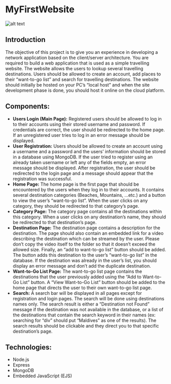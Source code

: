 # MyFirstWebsite
![alt text](https://a.cdn-hotels.com/gdcs/production18/d1838/041ae6b1-0a88-4c22-a648-53a22dd4a006.jpg)
## Introduction
The objective of this project is to give you an experience in developing a network application based on
the client/server architecture. You are required to build a web application that is used as a simple
travelling website. The website allows the users to lookup several travelling destinations. Users should
be allowed to create an account, add places to their “want-to-go list” and search for travelling
destinations. The website should initially be hosted on your PC’s “local host” and when the site
development phase is done, you should host it online on the cloud platform.
## Components:
* **Users Login (Main Page):**
Registered users should be allowed to log in to their accounts using their stored username and
password. If credentials are correct, the user should be redirected to the home page. If an
unregistered user tries to log in an error message should be displayed.
* **User Registration:**
Users should be allowed to create an account using a username and a password and the users’
information should be stored in a database using MongoDB. If the user tried to register using an
already taken username or left any of the fields empty, an error message should be displayed. After
registration, the user should be redirected to the login page and a message should appear that the
registration was successful.
* **Home Page:**
The home page is the first page that should be encountered by the users when they log in to their
accounts. It contains several destination categories (Beaches, Mountains, ...etc.) and a button to
view the user’s “want-to-go list”. When the user clicks on any category, they should be redirected
to that category’s page.
* **Category Page:**
The category page contains all the destinations within this category. When a user clicks on any
destination’s name, they should be redirected to that destination’s page.
* **Destination Page:**
The destination page contains a description for the destination. The page should also contain an
embedded link for a video describing the destination which can be streamed by the user. Please
don’t copy the video itself to the folder so that it doesn’t exceed the allowed size. Finally, an
“add to want-to-go list” button should be added. The button adds this destination to the user’s
“want-to-go list” in the database. If the destination was already in the user’s list, you should display
an error message and don’t add the duplicate destination.
* **Want-to-Go List Page:**
The want-to-go list page contains the destinations that the user previously added using the “Add to
Want-to-Go List” button. A “View Want-to-Go List” button should be added to the home page that
directs the user to their own want-to-go list page.
* **Search:**
A search bar will be displayed in all pages except for registration and login pages. The search will
be done using destinations names only. The search result is either a “Destination not Found”
message if the destination was not available in the database, or a list of the destinations that contain
the search keyword in their names (ex: searching for “div” should put “Maldives” as one of the
results). The search results should be clickable and they direct you to that specific destination’s
page.
## Technologies:
* Node.js
* Express
* MongoDB
* Embedded JavaScript (EJS)
